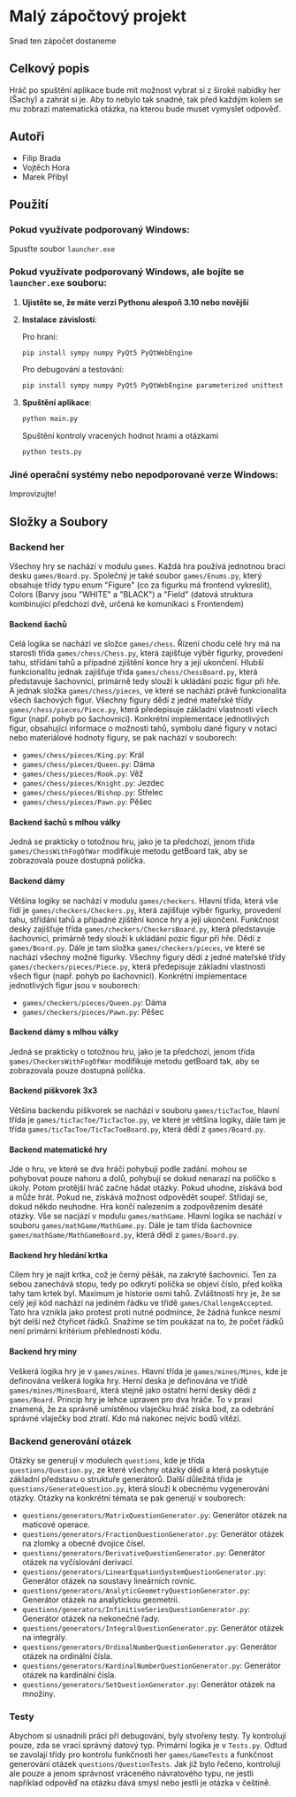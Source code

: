 # Malý zápočtový projekt

Snad ten zápočet dostaneme

## Celkový popis

Hráč po spuštění aplikace bude mít možnost vybrat si z široké nabídky her (Šachy) a zahrát si je. Aby to nebylo tak snadné, tak před každým kolem se mu zobrazí matematická otázka, na kterou bude muset vymyslet odpověď.

## Autoři
 
 - Filip Brada
 - Vojtěch Hora
 - Marek Přibyl

## Použití

### Pokud využívate podporovaný Windows:

Spusťte soubor `launcher.exe`

### Pokud využívate podporovaný Windows, ale bojíte se `launcher.exe` souboru:

1. **Ujistěte se, že máte verzi Pythonu alespoň 3.10 nebo novější**

2. **Instalace závislostí**:
    
    Pro hraní:
    ```sh
    pip install sympy numpy PyQt5 PyQtWebEngine
    ```

    Pro debugování a testování:
     ```sh
    pip install sympy numpy PyQt5 PyQtWebEngine parameterized unittest
    ```

3. **Spuštění aplikace**:
    ```sh
    python main.py
    ```

    Spuštění kontroly vracených hodnot hrami a otázkami
    ```sh
    python tests.py
    ```

### Jiné operační systémy nebo nepodporované verze Windows:

Improvizujte!

## Složky a Soubory

### Backend her

Všechny hry se nachází v modulu `games`. Každá hra používá jednotnou brací desku `games/Board.py`. Společný je také soubor `games/Enums.py`, který obsahuje třídy typu enum "Figure" (co za figurku má frontend vykreslit), Colors (Barvy jsou "WHITE" a "BLACK") a "Field" (datová struktura kombinující předchozí dvě, určená ke komunikaci s Frontendem)

#### Backend šachů

Celá logika se nachází ve složce `games/chess`. Řízení chodu celé hry má na starosti třída `games/chess/Chess.py`, která zajišťuje výběr figurky, provedení tahu, střídání tahů a případné zjištění konce hry a její ukončení. Hlubší funkcionalitu jednak zajišťuje třída `games/chess/ChessBoard.py`, která představuje šachovnici, primárně tedy slouží k ukládání pozic figur při hře. A jednak složka `games/chess/pieces`, ve které se nachází právě funkcionalita všech šachových figur. Všechny figury dědí z jedné mateřské třídy `games/chess/pieces/Piece.py`, která předepisuje základní vlastnosti všech figur (např. pohyb po šachovnici). Konkrétní implementace jednotlivých figur, obsahující informace o možnosti tahů, symbolu dané figury v notaci nebo materiálové hodnoty figury, se pak nachází v souborech:
- `games/chess/pieces/King.py`: Král
- `games/chess/pieces/Queen.py`: Dáma
- `games/chess/pieces/Rook.py`: Věž
- `games/chess/pieces/Knight.py`: Jezdec
- `games/chess/pieces/Bishop.py`: Střelec
- `games/chess/pieces/Pawn.py`: Pěšec

#### Backend šachů s mlhou války

Jedná se prakticky o totožnou hru, jako je ta předchozí, jenom třída `games/ChessWithFogOfWar` modifikuje metodu getBoard tak, aby se zobrazovala pouze dostupná políčka.

#### Backend dámy

Většina logiky se nachází v modulu `games/checkers`. Hlavní třída, která vše řídí je `games/checkers/Checkers.py`, která zajišťuje výběr figurky, provedení tahu, střídání tahů a případné zjištění konce hry a její ukončení. Funkčnost desky zajišťuje třída `games/checkers/CheckersBoard.py`, která představuje šachovnici, primárně tedy slouží k ukládání pozic figur při hře. Dědí z `games/Board.py`. Dále je tam složka `games/checkers/pieces`, ve které se nachází všechny možné figurky. Všechny figury dědí z jedné mateřské třídy `games/checkers/pieces/Piece.py`, která předepisuje základní vlastnosti všech figur (např. pohyb po šachovnici). Konkrétní implementace jednotlivých figur jsou v souborech:
- `games/checkers/pieces/Queen.py`: Dáma
- `games/checkers/pieces/Pawn.py`: Pěšec

#### Backend dámy s mlhou války

Jedná se prakticky o totožnou hru, jako je ta předchozí, jenom třída `games/CheckersWithFogOfWar` modifikuje metodu getBoard tak, aby se zobrazovala pouze dostupná políčka.

#### Backend piškvorek 3x3

Většina backendu piškvorek se nachází v souboru `games/ticTacToe`, hlavní třída je `games/ticTacToe/TicTacToe.py`, ve které je většina logiky, dále tam je třída `games/ticTacToe/TicTacToeBoard.py`, která dědí z `games/Board.py`.

#### Backend matematické hry

Jde o hru, ve které se dva hráči pohybují podle zadání. mohou se pohybovat pouze nahoru a dolů, pohybují se dokud nenarazí na políčko s úkoly. Potom protější hráč začne hádat otázky. Pokud uhodne, získává bod a může hrát. Pokud ne, získává možnost odpovědět soupeř. Střídají se, dokud někdo neuhodne. Hra končí nalezením a zodpovězením desáté otázky. Vše se nacjází v modulu `games/mathGame`. Hlavní logika se nachází v souboru `games/mathGame/MathGame.py`. Dále je tam třída šachovnice `games/mathGame/MathGameBoard.py`, která dědí z `games/Board.py`.

#### Backend hry hledání krtka

Cílem hry je najít krtka, což je černý pěšák, na zakryté šachovnici. Ten za sebou zanechává stopu, tedy po odkrytí políčka se objeví číslo, před kolika tahy tam krtek byl. Maximum je historie osmi tahů. Zvláštností hry je, že se celý její kód nachází na jediném řádku ve třídě `games/ChallengeAccepted`. Tato hra vznikla jako protest proti nutné podmínce, že žádná funkce nesmí být delší než čtyřicet řádků. Snažíme se tím poukázat na to, že počet řádků není primární kritérium přehlednosti kódu.

#### Backend hry miny 

Veškerá logika hry je v `games/mines`. Hlavní třída je `games/mines/Mines`, kde je definována veškerá logika hry. Herní deska je definována ve třídě `games/mines/MinesBoard`, která stejně jako ostatní herní desky dědí z `games/Board`. Princip hry je lehce upraven pro dva hráče. To v praxi znamená, že za správně umístěnou vlaječku hráč získá bod, za odebrání správné vlaječky bod ztratí. Kdo má nakonec nejvíc bodů vítězí. 

### Backend generování otázek

Otázky se generují v modulech `questions`, kde je třída `questions/Question.py`, ze které všechny otázky dědí a která poskytuje základní představu o struktuře generátorů. Další důležitá třída je `questions/GenerateQuestion.py`, která slouží k obecnému vygenerování otázky. Otázky na konkrétní témata se pak generují v souborech:
- `questions/generators/MatrixQuestionGenerator.py`: Generátor otázek na maticové operace.
- `questions/generators/FractionQuestionGenerator.py`: Generátor otázek na zlomky a obecně dvojice čísel.
- `questions/generators/DerivativeQuestionGenerator.py`: Generátor otázek na vyčíslování derivací.
- `questions/generators/LinearEquationSystemQuestionGenerator.py`: Generátor otázek na soustavy lineárních rovnic.
- `questions/generators/AnalyticGeometryQuestionGenerator.py`: Generátor otázek na analytickou geometrii.
- `questions/generators/InfinitiveSeriesQuestionGenerator.py`: Generátor otázek na nekonečné řady.
- `questions/generators/IntegralQuestionGenerator.py`: Generátor otázek na integrály.
- `questions/generators/OrdinalNumberQuestionGenerator.py`: Generátor otázek na ordinální čísla.
- `questions/generators/KardinalNumberQuestionGenerator.py`: Generátor otázek na kardinální čísla.
- `questions/generators/SetQuestionGenerator.py`: Generátor otázek na množiny.

### Testy

Abychom si usnadnili práci při debugování, byly stvořeny testy. Ty kontrolují pouze, zda se vrací správný datový typ. Primární logika je v `Tests.py`. Odtud se zavolají třídy pro kontrolu funkčnosti her `games/GameTests` a funkčnost generování otázek `questions/QuestionTests`. Jak již bylo řečeno, kontrolují ale pouze a jenom správnost vráceného návratového typu, ne jestli například odpověď na otázku dává smysl nebo jestli je otázka v češtině.

